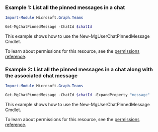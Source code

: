 ### Example 1: List all the pinned messages in a chat

```powershellImport-Module Microsoft.Graph.Teams

Get-MgChatPinnedMessage -ChatId $chatId
```
This example shows how to use the New-MgUserChatPinnedMessage Cmdlet.
To learn about permissions for this resource, see the [permissions reference](/graph/permissions-reference).

### Example 2: List all the pinned messages in a chat along with the associated chat message

```powershellImport-Module Microsoft.Graph.Teams

Get-MgChatPinnedMessage -ChatId $chatId -ExpandProperty "message"
```
This example shows how to use the New-MgUserChatPinnedMessage Cmdlet.
To learn about permissions for this resource, see the [permissions reference](/graph/permissions-reference).

